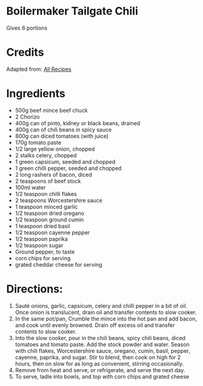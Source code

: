 ---
---
# Boilermaker Tailgate Chili

Gives 6 portions

# Credits
Adapted from: [All Recipes](http://allrecipes.com/recipe/78299/boilermaker-tailgate-chili/)

# Ingredients

* 500g beef mince beef chuck
* 2 Chorizo
* 400g can of pinto, kidney or black beans, drained
* 400g can of chili beans in spicy sauce
* 800g can diced tomatoes (with juice)
* 170g tomato paste
* 1/2 large yellow onion, chopped
* 2 stalks celery, chopped
* 1 green capsicum, seeded and chopped
* 1 green chilli pepper, seeded and chopped
* 2 long rashers of bacon, diced
* 2 teaspoons of beef stock
* 100ml water
* 1/2 teaspoon chilli flakes
* 2 teaspoons Worcestershire sauce
* 1 teaspoon minced garlic
* 1/2 teaspoon dried oregano
* 1/2 teaspoon ground cumin
* 1 teaspoon dried basil
* 1/2 teaspoon cayenne pepper
* 1/2 teaspoon paprika
* 1/2 teaspoon sugar
* Ground pepper, to taste
* corn chips for serving
* grated cheddar cheese for serving

# Directions:

1. Sauté onions, garlic, capsicum, celery and chilli pepper in a bit of oil. Once onion is translucent, drain oil and transfer contents to slow cooker.
2. In the same pot/pan, Crumble the mince into the hot pan and add bacon, and cook until evenly browned. Drain off excess oil and transfer contents to slow cooker.
3. Into the slow cooker, pour in the chili beans, spicy chili beans, diced tomatoes and tomato paste. Add the stock powder and water. Season with chili flakes, Worcestershire sauce, oregano, cumin, basil, pepper, cayenne, paprika, and sugar. Stir to blend, then cook on high for 2 hours, then on slow for as long as convenient, stirring occasionally.
4. Remove from heat and serve, or refrigerate, and serve the next day.
5. To serve, ladle into bowls, and top with corn chips and grated cheese
